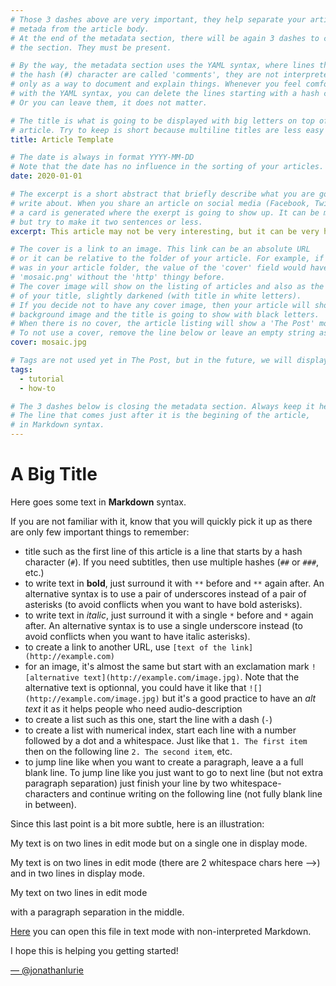 ```yaml
---
# Those 3 dashes above are very important, they help separate your article
# metada from the article body.
# At the end of the metadata section, there will be again 3 dashes to close
# the section. They must be present.

# By the way, the metadata section uses the YAML syntax, where lines that start with 
# the hash (#) character are called 'comments', they are not interpreted and serve
# only as a way to document and explain things. Whenever you feel comfortable enough
# with the YAML syntax, you can delete the lines starting with a hash character.
# Or you can leave them, it does not matter. 

# The title is what is going to be displayed with big letters on top of your
# article. Try to keep is short because multiline titles are less easy to read.
title: Article Template

# The date is always in format YYYY-MM-DD
# Note that the date has no influence in the sorting of your articles.
date: 2020-01-01

# The excerpt is a short abstract that briefly describe what you are going to 
# write about. When you share an article on social media (Facebook, Twitter),
# a card is generated where the exerpt is going to show up. It can be multiline
# but try to make it two sentences or less.
excerpt: This article may not be very interesting, but it can be very helpful

# The cover is a link to an image. This link can be an absolute URL
# or it can be relative to the folder of your article. For example, if mosaic.png
# was in your article folder, the value of the 'cover' field would have been
# 'mosaic.png' without the 'http' thingy before.
# The cover image will show on the listing of articles and also as the background
# of your title, slightly darkened (with title in white letters).
# If you decide not to have any cover image, then your article will show any
# background image and the title is going to show with black letters.
# When there is no cover, the article listing will show a 'The Post' mosaic image.
# To not use a cover, remove the line below or leave an empty string as the value.
cover: mosaic.jpg

# Tags are not used yet in The Post, but in the future, we will display them.
tags:
  - tutorial
  - how-to

# The 3 dashes below is closing the metadata section. Always keep it here.
# The line that comes just after it is the begining of the article,
# in Markdown syntax.
---
```


# A Big Title
Here goes some text in **Markdown** syntax.  

If you are not familiar with it, know that you will quickly pick it up as there are only few important things to remember:
- title such as the first line of this article is a line that starts by a hash character (`#`). If you need subtitles, then use multiple hashes (`##` or `###`, etc.)
- to write text in **bold**, just surround it with `**` before and `**` again after. An alternative syntax is to use a pair of underscores instead of a pair of asterisks (to avoid conflicts when you want to have bold asterisks).
- to write text in *italic*, just surround it with a single `*` before and `*` again after. An alternative syntax is to use a single underscore instead (to avoid conflicts when you want to have italic asterisks).
- to create a link to another URL, use `[text of the link](http://example.com)`
- for an image, it's almost the same but start with an exclamation mark `![alternative text](http://example.com/image.jpg)`. Note that the alternative text is optionnal, you could have it like that `![](http://example.com/image.jpg)` but it's a good practice to have an *alt text* it as it helps people who need audio-description
- to create a list such as this one, start the line with a dash (`-`)
- to create a list with numerical index, start each line with a number followed by a dot and a whitespace. Just like that `1. The first item` then on the following line `2. The second item`, etc.
- to jump line like when you want to create a paragraph, leave a a full blank line. To jump line like you just want to go to next line (but not extra paragraph separation) just finish your line by two whitespace-characters and continue writing on the following line (not fully blank line in between). 

Since this last point is a bit more subtle, here is an illustration:

My text is on two lines in edit mode
but on a single one in display mode.

My text is on two lines in edit mode (there are 2 whitespace chars here -->)  
and in two lines in display mode.


My text on two lines in edit mode

with a paragraph separation in the middle.

[Here](https://raw.githubusercontent.com/thepostio/thepostio-content/main/articles/article-template/index.md) you can open this file in text mode with non-interpreted Markdown.

I hope this is helping you getting started!




[— @jonathanlurie](https://twitter.com/jonathanlurie)